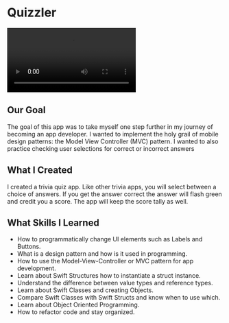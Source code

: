 # Quizzler

![Quizzler Demo](/Quizzler-iOS13.xcodeproj/Documentation/Quizzler.mov)

## Our Goal

The goal of this app was to take myself one step further in my journey of becoming an app developer. I wanted to implement the holy grail of mobile design patterns: the Model View Controller (MVC) pattern. I wanted to also practice checking user selections for correct or incorrect answers

## What I Created

I created a trivia quiz app. Like other trivia apps, you will select between a choice of answers. If you get the answer correct the answer will flash green and credit you a score. The app will keep the score tally as well.

## What Skills I Learned

* How to programmatically change UI elements such as Labels and Buttons.
* What is a design pattern and how is it used in programming.
* How to use the Model-View-Controller or MVC pattern for app development.
* Learn about Swift Structures how to instantiate a struct instance.
* Understand the difference between value types and reference types.
* Learn about Swift Classes and creating Objects.
* Compare Swift Classes with Swift Structs and know when to use which.
* Learn about Object Oriented Programming.
* How to refactor code and stay organized.

